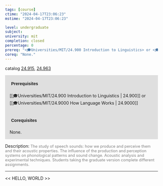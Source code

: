 ```yaml
---
tags: [course]
ctime: "2024-04-17T23:06:23"
mstime: "2024-04-17T23:06:23"

level: undergraduate
subject: 
university: mit
completion: closed
percentage: 0
prereq: "<🎓Universities/MIT/24.900 Introduction to Linguistics> or <🎓Universities/MIT/24.9000 How Language Works>"
coreq: "None."
---
```


catalog [24.915](http://student.mit.edu/catalog/m24b.html#24.915), [24.963](http://student.mit.edu/catalog/m24b.html#24.963)

<span style="display: block; padding: 15px; background-color: rgb(100, 100, 100, 0.2);"><font id="m_prereq2796_0" style="display: block; font-family: Arial, sans-serif; font-weight: bold; padding: 5px">Prerequisites</font><br><span id="prereq2796_0">[[🎓Universities/MIT/24.900 Introduction to Linguistics | 24.900]] or [[🎓Universities/MIT/24.9000 How Language Works | 24.9000]]</span></span>
<span style="display: block; padding: 15px; background-color: rgb(100, 100, 100, 0.2);"><font id="m_coreq2796_0" style="display: block; font-family: Arial, sans-serif; font-weight: bold; padding: 5px">Corequisites</font><br><span id="coreq2796_0">None.</span></span>

<font style="">Description:</font>
<font style="color: grey; font-size: 0.8rem;">The study of speech sounds: how we produce and perceive them and their acoustic properties. The influence of the production and perception systems on phonological patterns and sound change. Acoustic analysis and experimental techniques. Students taking the graduate version complete different assignments.</font>



---

<< HELLO, WORLD >>
